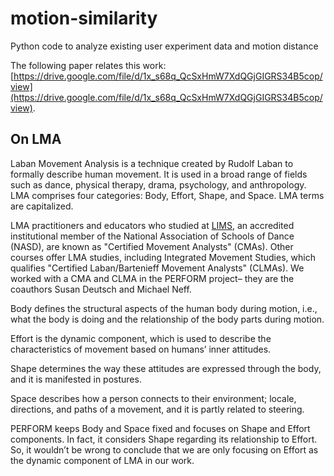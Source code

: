 # motion-similarity
Python code to analyze existing user experiment data and motion distance

The following paper relates this work: [https://drive.google.com/file/d/1x_s68q_QcSxHmW7XdQGjGIGRS34B5cop/view](https://drive.google.com/file/d/1x_s68q_QcSxHmW7XdQGjGIGRS34B5cop/view).

## On LMA
Laban Movement Analysis is a technique created by Rudolf Laban to formally describe human movement. It is used in a broad range of fields such as dance, physical therapy, drama, psychology, and anthropology. LMA comprises four categories: Body, Effort, Shape, and Space. LMA terms are capitalized.  

LMA practitioners and educators who studied at [LIMS](https://en.wikipedia.org/wiki/Laban/Bartenieff_Institute_of_Movement_Studies), an accredited institutional member of the National Association of Schools of Dance (NASD), are known as "Certified Movement Analysts" (CMAs). Other courses offer LMA studies, including Integrated Movement Studies, which qualifies "Certified Laban/Bartenieff Movement Analysts" (CLMAs). We worked with a CMA and CLMA in the PERFORM project– they are the coauthors Susan Deutsch and Michael Neff. 

Body defines the structural aspects of the human body during motion, i.e., what the body is doing and the relationship of the body parts during motion. 

Effort is the dynamic component, which is used to describe the characteristics of movement based on humans’ inner attitudes. 

Shape determines the way these attitudes are expressed through the body, and it is manifested in postures. 

Space describes how a person connects to their environment; locale, directions, and paths of a movement, and it is partly related to steering. 

PERFORM keeps Body and Space fixed and focuses on Shape and Effort components. In fact, it considers Shape regarding its relationship to Effort. So, it wouldn’t be wrong to conclude that we are only focusing on Effort as the dynamic component of LMA in our work.


